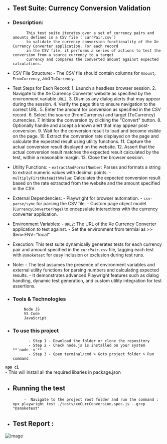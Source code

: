 
 *  ## Test Suite: Currency Conversion Validation
 *  ### Description:
              This test suite iterates over a set of currency pairs and amounts defined in a CSV file (`currPair.csv`)
              to validate the currency conversion functionality of the Xe Currency Converter application. For each record
              in the CSV file, it performs a series of actions to test the conversion from a source currency to a target
              currency and compares the converted amount against expected calculations.
   
 * CSV File Structure:
             - The CSV file should contain columns for `Amount`, `FromCurrency`, and `ToCurrency`.
   
 * Test Steps for Each Record:
              1. Launch a headless browser session.
              2. Navigate to the Xe Currency Converter website as specified by the environment variable `URL2`.
              3. Dismiss any dialog alerts that may appear during the session.
              4. Verify the page title to ensure navigation to the correct URL.
              5. Enter the amount for conversion as specified in the CSV record.
              6. Select the source (FromCurrency) and target (ToCurrency) currencies.
              7. Initiate the conversion by clicking the "Convert" button.
              8. Optionally handle and accept a known alert that may appear post-conversion.
              9. Wait for the conversion result to load and become visible on the page.
              10. Extract the conversion rate displayed on the page and calculate the expected result using utility functions.
              11. Capture the actual conversion result displayed on the website.
              12. Assert that the actual conversion result matches the expected result calculated by the test, within a reasonable margin.
              13. Close the browser session.
 

 * Utility Functions:
            - `extractAndFormatNumber`: Parses and formats a string to extract numeric values with decimal points.
            - `multiplyFirstRateWithValue`: Calculates the expected conversion result based on the rate extracted from the website and the amount specified in the CSV.
   
 * External Dependencies:
            - Playwright for browser automation.
            - `csv-parse/sync` for parsing the CSV file.
            - Custom page object model (`CurrencyConverterPage`) to encapsulate interactions with the currency converter application.
  
 * Environment Variables:
            - `URL2`: The URL of the Xe Currency Converter application to test against.
            - Set the environment from termial as >> $env:ENV="local"
   
 * Execution:
              This test suite dynamically generates tests for each currency pair and amount specified in the `currPair.csv` file,
              tagging each test with `@smoketest` for easy inclusion or exclusion during test runs.
  
 * Note:
           -  The test assumes the presence of environment variables and external utility functions for parsing numbers and calculating expected results.
           -  It demonstrates advanced Playwright features such as dialog handling, dynamic test generation, and custom utility integration for test assertions.
   
 * ### Tools & Technologies
            Node JS
            VS Code
            JavaScript
 
 * ### To use this project
              - Step 1 - Download the folder or clone the repository 
              - Step 2 - Check node.js is installed on your system  **`node -v`**
              - Step 3 - Open terminal/cmd > Goto project folder > Run command
   
 **`npm ci`**	
             - This will install all the required libaries in package.json
  
 * ## Running the test
            -  Navigate to the project root folder and run the command :  npx playwright test ./tests/xeCurrConversion.spec.js --grep "@smoketest"
    
 *  ## Test Report :
   ![image](https://github.com/sanjquant/XECurrencyConverter/assets/88951836/2e2109eb-c856-4e9d-86d8-0973990981f8)
